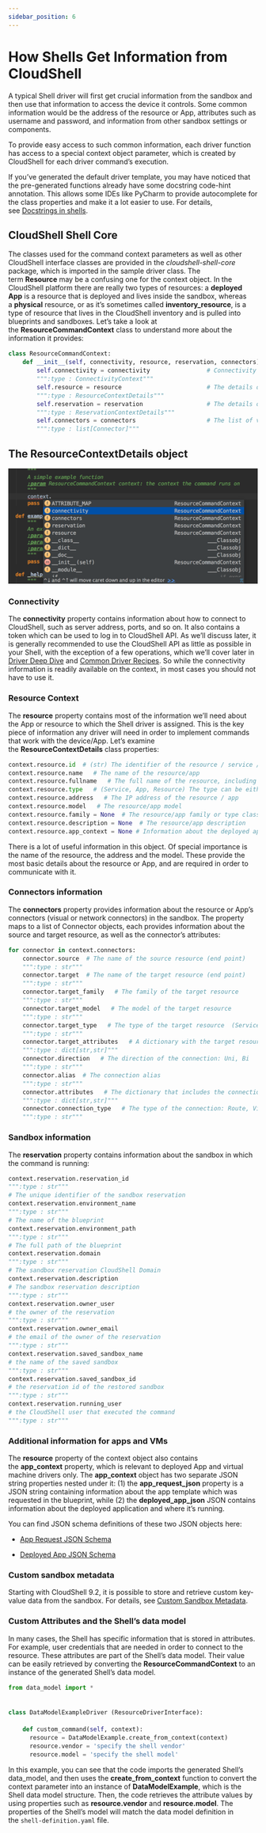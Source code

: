 ```yaml
---
sidebar_position: 6
---
```


# How Shells Get Information from CloudShell

A typical Shell driver will first get crucial information from the sandbox and then use that information to access the device it controls. Some common information would be the address of the resource or App, attributes such as username and password, and information from other sandbox settings or components.

To provide easy access to such common information, each driver function has access to a special context object parameter, which is created by CloudShell for each driver command’s execution.

If you’ve generated the default driver template, you may have noticed that the pre-generated functions already have some docstring code-hint annotation. This allows some IDEs like PyCharm to provide autocomplete for the class properties and make it a lot easier to use. For details, see [Docstrings in shells](https://help.quali.com/Online%20Help/0.0/Portal/Content/DevGuide/Reference/Intellisense.htm#Docstrin2).

## CloudShell Shell Core

The classes used for the command context parameters as well as other CloudShell interface classes are provided in the *cloudshell\-shell-core* package, which is imported in the sample driver class. The term **Resource** may be a confusing one for the context object. In the CloudShell platform there are really two types of resources: a **deployed App** is a resource that is deployed and lives inside the sandbox, whereas a **physical** resource, or as it’s sometimes called **inventory\_resource**, is a type of resource that lives in the CloudShell inventory and is pulled into blueprints and sandboxes. Let’s take a look at the **ResourceCommandContext** class to understand more about the information it provides:

```python
class ResourceCommandContext:
    def __init__(self, connectivity, resource, reservation, connectors):
        self.connectivity = connectivity                # Connectivity details that can help connect to the APIs
        """:type : ConnectivityContext"""
        self.resource = resource                        # The details of the resource using the driver
        """:type : ResourceContextDetails"""
        self.reservation = reservation                  # The details of the reservation
        """:type : ReservationContextDetails"""
        self.connectors = connectors                    # The list of visual connectors and routes that are connected to the resource (the resource will be considered as the source end point)
        """:type : list[Connector]"""
```

## The ResourceContextDetails object

![Context Object](/Images/Devguide-shells/Shells-Getting-Information.png)

### Connectivity

The **connectivity** property contains information about how to connect to CloudShell, such as server address, ports, and so on. It also contains a token which can be used to log in to CloudShell API. As we’ll discuss later, it is generally recommended to use the CloudShell API as little as possible in your Shell, with the exception of a few operations, which we’ll cover later in [Driver Deep Dive](https://help.quali.com/Online%20Help/0.0/Portal/Content/DevGuide/Shells/Driver-Deep-Dive.htm) and [Common Driver Recipes](https://help.quali.com/Online%20Help/0.0/Portal/Content/DevGuide/Shells/Common-Driver-Recipes.htm). So while the connectivity information is readily available on the context, in most cases you should not have to use it.

### Resource Context

The **resource** property contains most of the information we’ll need about the App or resource to which the Shell driver is assigned. This is the key piece of information any driver will need in order to implement commands that work with the device/App. Let’s examine the **ResourceContextDetails** class properties:

```python
context.resource.id  # (str) The identifier of the resource / service / app - consistent value that can't be changed / renamed by the user
context.resource.name   # The name of the resource/app
context.resource.fullname   # The full name of the resource, including any parent resources (relevant to inventory resources only)
context.resource.type   # (Service, App, Resource) The type can be either a Service, an App (which means a deployed App) or a Resource
context.resource.address   # The IP address of the resource / app
context.resource.model   # The resource/app model
context.resource.family = None  # The resource/app family or type classification
context.resource.description = None  # The resource/app description
context.resource.app_context = None # Information about the deployed app and app request to be discussed below
```

There is a lot of useful information in this object. Of special importance is the name of the resource, the address and the model. These provide the most basic details about the resource or App, and are required in order to communicate with it.

### Connectors information

The **connectors** property provides information about the resource or App’s connectors (visual or network connectors) in the sandbox. The property maps to a list of Connector objects, each provides information about the source and target resource, as well as the connector’s attributes:

```python
for connector in context.connectors:
    connector.source  # The name of the source resource (end point)
    """:type : str"""
    connector.target  # The name of the target resource (end point)
    """:type : str"""
    connector.target_family   # The family of the target resource
    """:type : str"""
    connector.target_model   # The model of the target resource
    """:type : str"""
    connector.target_type   # The type of the target resource  (Service, App, Resource)
    """:type : str"""
    connector.target_attributes   # A dictionary with the target resource attributes (name, value)
    """:type : dict[str,str]"""
    connector.direction   # The direction of the connection: Uni, Bi
    """:type : str"""
    connector.alias  # The connection alias
    """:type : str"""
    connector.attributes   # The dictionary that includes the connection attributes (name, value)
    """:type : dict[str,str]"""
    connector.connection_type   # The type of the connection: Route, Visual Connector, Physical
    """:type : str"""
```

### Sandbox information

The **reservation** property contains information about the sandbox in which the command is running:

```python
context.reservation.reservation_id
""":type : str"""
# The unique identifier of the sandbox reservation
context.reservation.environment_name 
""":type : str"""
# The name of the blueprint
context.reservation.environment_path
""":type : str"""
# The full path of the blueprint
context.reservation.domain
""":type : str"""
# The sandbox reservation CloudShell Domain       
context.reservation.description
# The sandbox reservation description
""":type : str"""
context.reservation.owner_user 
# the owner of the reservation
""":type : str"""
context.reservation.owner_email
# the email of the owner of the reservation
""":type : str"""
context.reservation.saved_sandbox_name
# the name of the saved sandbox
""":type : str"""
context.reservation.saved_sandbox_id
# the reservation id of the restored sandbox
""":type : str"""
context.reservation.running_user
# the CloudShell user that executed the command
""":type : str"""
```

### Additional information for apps and VMs

The **resource** property of the context object also contains the **app\_context** property, which is relevant to deployed App and virtual machine drivers only. The **app\_context** object has two separate JSON string properties nested under it: (1) the **app\_request\_json** property is a JSON string containing information about the app template which was requested in the blueprint, while (2) the **deployed\_app\_json** JSON contains information about the deployed application and where it’s running.

You can find JSON schema definitions of these two JSON objects here:

- [App Request JSON Schema](https://github.com/QualiSystems/cloudshell-shell-core/blob/dev/cloudshell/shell/core/schemas/app_request.json)
    
- [Deployed App JSON Schema](https://github.com/QualiSystems/cloudshell-shell-core/blob/dev/cloudshell/shell/core/schemas/deployed_app.json)
    

### Custom sandbox metadata

Starting with CloudShell 9.2, it is possible to store and retrieve custom key-value data from the sandbox. For details, see [Custom Sandbox Metadata](https://help.quali.com/Online%20Help/0.0/Portal/Content/DevGuide/Reference/Custom-Sandbox-Metadata.htm).

### Custom Attributes and the Shell’s data model

In many cases, the Shell has specific information that is stored in attributes. For example, user credentials that are needed in order to connect to the resource. These attributes are part of the Shell’s data model. Their value can be easily retrieved by converting the **ResourceCommandContext** to an instance of the generated Shell’s data model.

```python
from data_model import *


class DataModelExampleDriver (ResourceDriverInterface):

    def custom_command(self, context):
      resource = DataModelExample.create_from_context(context)
      resource.vendor = 'specify the shell vendor'
      resource.model = 'specify the shell model'
```

In this example, you can see that the code imports the generated Shell’s data\_model, and then uses the **create\_from\_context** function to convert the context parameter into an instance of **DataModelExample**, which is the Shell data model structure. Then, the code retrieves the attribute values by using properties such as **resource.vendor** and **resource.model**. The properties of the Shell’s model will match the data model definition in the `shell-definition.yaml` file.
